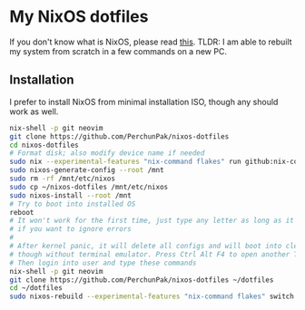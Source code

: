 # My NixOS dotfiles

If you don't know what is NixOS, please read [this](https://nixos.wiki/wiki/Overview_of_the_NixOS_Linux_distribution).
TLDR: I am able to rebuilt my system from scratch in a few commands on a new PC.

## Installation

I prefer to install NixOS from minimal installation ISO, though any should work as well.

```bash
nix-shell -p git neovim
git clone https://github.com/PerchunPak/nixos-dotfiles
cd nixos-dotfiles
# Format disk; also modify device name if needed
sudo nix --experimental-features "nix-command flakes" run github:nix-community/disko -- --mode disko ./modules/nixos/disko.nix --arg device '"/dev/vda"'
sudo nixos-generate-config --root /mnt
sudo rm -rf /mnt/etc/nixos
sudo cp ~/nixos-dotfiles /mnt/etc/nixos
sudo nixos-install --root /mnt
# Try to boot into installed OS
reboot
# It won't work for the first time, just type any letter as long as it asks
# if you want to ignore errors
#
# After kernel panic, it will delete all configs and will boot into clear OS
# though without terminal emulator. Press Ctrl Alt F4 to open another TTY.
# Then login into user and type these commands
nix-shell -p git neovim
git clone https://github.com/PerchunPak/nixos-dotfiles ~/dotfiles
cd ~/dotfiles
sudo nixos-rebuild --experimental-features "nix-command flakes" switch --flake .#perchun-pc
```
